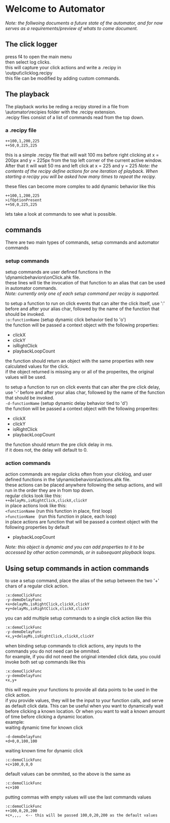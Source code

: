 # Welcome to Automator    
*Note: the follwoing documents a future state of the automator, and for now serves as a requirements/preview of whats to come document.*
## The click logger    
press f4 to open the main menu    
then select log clicks.    
this will capture your click actions and write a .recipy in \output\clicklog.recipy    
this file can be modified by adding custom commands.    


## The playback    
The playback works be reding a recipy stored in a file from \automator\recipies folder with the .recipy extension.    
.recipy files consist of a list of commands read from the top down.  
### a .recipy file    
```
++100,1,200,225    
++50,0,225,225
```    
this is a simple .recipy file that will wait 100 ms before right clicking at x = 200px and y = 225px from the top left corner of the current active window.  After that it will wait 50 ms and left click at x = 225 and y = 225
*Note: the contents of the recipy define actions for one iteration of playback.  When starting a recipy you will be asked how many times to repeat the recipy.*
    
these files can become more complex to add dynamic behavior like this
```
++100,1,200,225    
>ifOptionPresent
++50,0,225,225
```    
lets take a look at commands to see what is possible.

## commands    
There are two main types of commands, setup commands and automator commands    
### **setup commands**    
setup commands are user defined functions in the \dynamicbehaviors\onClick.ahk file.    
these lines will tie the invocation of that function to an alias that can be used in automator commands.    
*Note: currently only one of each setup command per recipy is supported.*    

to setup a function to run on click events that can alter the click itself, use ':' before and after your alias char,
followed by the name of the function that should be invoked.    
```:o:functionName``` (setup dynamic click behavior tied to 'o')    
the function will be passed a context object with the following properties:    
- clickX
- clickY
- isRightClick
- playbackLoopCount
    
the function should return an object with the same properties with new calculated values for the click.    
if the object returned is missing any or all of the properites, the original values will be used.

to setup a function to run on click events that can alter the pre click delay, use '-' before and after your alias char, followed by the name of the function that should be invoked.    
```-d-functionName``` (setup dynamic delay behavior tied to 'd')    
the function will be passed a context object with the following properites:
- clickX
- clickY
- isRightClick
- playbackLoopCount
    
the function should return the pre click delay in ms.    
if it does not, the delay will default to 0.

### **action commands**    
action commands are regular clicks often from your clicklog, and user defined functions in the \dynamicbehaviors\actions.ahk file.    
these actions can be placed anywhere following the setup actions, and will run in the order they are in from top down.    
regular clicks look like this:    
```++delayMs,isRightClick,clickX,clickY```    
in place actions look like this:    
```<functionName``` (run this function in place, first loop)    
```>functionName ``` (run this function in place, each loop)    
in place actions are function that will be passed a context object with the following properties by default
- playbackLoopCount
    
*Note: this object is dynamic and you can add properties to it to be accessed by other action commands, or in subsequant playback loops.*    

## Using setup commands in action commands    
to use a setup command, place the alias of the setup between the two '+' chars of a regular click action.    
```
:x:demoClickFunc
-y-demoDelayFunc
+x+delayMs,isRightClick,clickX,clickY
+y+delayMs,isRightClick,clickX,clickY
```    
you can add multiple setup commands to a single click action like this

```
:x:demoClickFunc
-y-demoDelayFunc
+x,y+delayMs,isRightClick,clickX,clickY
```    
when binding setup commands to click actions, any inputs to the commands you do not need can be ommited.    
for example, if you did not need the original intended click data, you could invoke both set up commands like this    

```
:x:demoClickFunc
-y-demoDelayFunc
+x,y+
```    
this will require your functions to provide all data points to be used in the click action.    
if you provide values, they will be the input to your function calls, and serve as default click data.  This can be useful when you want to dynamically wait before clicking a known location.  Or when you want to wait a known amount of time before clicking a dynamic location.    
example:    
waiting dynamic time for known click

```
-d-demoDelayFunc
+d+0,0,100,100
```    
waiting known time for dynamic click
```
:c:demoClickFunc
+c+100,0,0,0
```    
default values can be ommited, so the above is the same as    
```
:c:demoClickFunc
+c+100
```    
putting commas with empty values will use the last commands values    
```
:c:demoClickFunc
++100,0,20,200
+c+,,,,  <-- this will be passed 100,0,20,200 as the default values
```    
